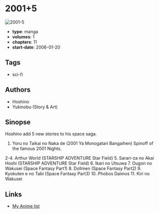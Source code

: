 # 2001+5

![2001-5](https://cdn.myanimelist.net/images/manga/5/131713.jpg)

-   **type**: manga
-   **volumes**: 1
-   **chapters**: 11
-   **start-date**: 2006-01-20

## Tags

-   sci-fi

## Authors

-   Hoshino
-   Yukinobu (Story & Art)

## Sinopse

Hoshino add 5 new stories to his space saga.

1. Yoru no Taikai no Naka de (2001 Ya Monogatari Bangaihen)
   Spinoff of the famous 2001 Nights.

2-4. Arthur World (STARSHIP ADVENTURE Star Field) 5. Sarari-za no Akai Hoshi (STARSHIP ADVENTURE Star Field) 6. Ikari no Utsuwa 7. Ougon no Wakusei (Space Fantasy Part1) 8. Dollmen (Space Fantasy Part2) 9. Kyokuten e no Tabi (Space Fantasy Part3) 10. Phobos Daimos 11. Kiri no Wakusei

## Links

-   [My Anime list](https://myanimelist.net/manga/13602/2001_5)
